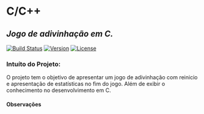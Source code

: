 C/C++
=====

_Jogo de adivinhação em C._
---

[![Build Status](https://img.shields.io/badge/build-success-green.svg)](https://travis-ci.org/)
[![Version](https://img.shields.io/badge/version-1.0.4-orange.svg)](https://travis-ci.org/)
[![License](https://img.shields.io/badge/license-GNU-red.svg)](https://travis-ci.org/)

### Intuíto do Projeto:
O projeto tem o objetivo de apresentar um jogo de adivinhação com reinicio e apresentação de estatísticas no fim do jogo. Além de exibir o conhecimento no desenvolvimento em C.

#### Observações
